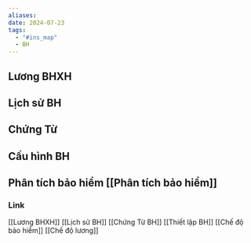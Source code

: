 ```yaml
---
aliases: 
date: 2024-07-23
tags:
  - "#ins_map"
  - BH
---
```

## Lương BHXH 
## Lịch sử BH 
## Chứng Từ 
## Cấu hình BH

## Phân tích bảo hiểm [[Phân tích bảo hiểm]]



### Link
[[Lương BHXH]] 
[[Lịch sử BH]] 
[[Chứng Từ BH]] 
[[Thiết lập BH]] 
[[Chế độ bảo hiểm]]
[[Chế độ lương]]
